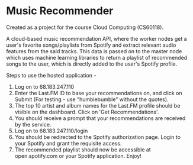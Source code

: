 # Music Recommender

Created as a project for the course Cloud Computing (CS60118).

A cloud-based music recommendation API, where the worker nodes get a user's favorite songs/playlists from Spotify and extract relevant audio features from the said tracks. 
This data is passed on to the master node which uses machine learning libraries to return a playlist of recommended songs to the user, which is directly added to the user's Spotify profile.


Steps to use the hosted application - 

1. Log on to 68.183.247.110
2. Enter the Last.FM ID to base your recommendations on, and click on Submit (For testing - use "humblebumble" without the quotes).
3. The top 10 artist and album names for the Last.FM profile should be visible on the dashboard. Click on 'Get Recommendations'.
4. You should receive a prompt that your recommendations are received by the service.
5. Log on to 68.183.247.110/login
6. You should be redirected to the Spotify authorization page. Login to your Spotify and grant the requisite access.
7. The recommended playlist should now be accessible at open.spotify.com or your Spotify application. Enjoy!
